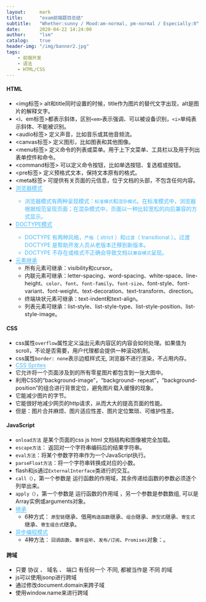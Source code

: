 ```yaml
---
layout:     mark
title:      "exam前端题目总结"
subtitle:   "Whether:sunny / Mood:am-normal, pm-normal / Especially:0"
date:       2020-04-22 14:24:00
author:     "lsm"
catalog:    true
header-img: "/img/banner2.jpg"
tags:
    - 前端开发
    - 语法
    - HTML/CSS
---
```


#### HTML
+ <img标签> alt和title同时设置的时候，title作为图片的替代文字出现，alt是图片的解释文字。
+ <i、em标签>都表示斜体，区别`<em>`表示强调、可以被设备识别，`<i>`单纯表示斜体、不能被识别。
+ <audio标签> 定义声音，比如音乐或其他音频流。
+ <canvas标签> 定义图形，比如图表和其他图像。
+ <menu标签> 定义命令的列表或菜单。用于上下文菜单、工具栏以及用于列出表单控件和命令。
+ <command标签> 可以定义命令按钮，比如单选按钮、复选框或按钮。
+ <pre标签> 定义预格式文本，保持文本原有的格式。
+ <meta标签> 可提供有关页面的元信息，位于文档的头部，不包含任何内容。
+ <span style="color: #40B8FA;border-bottom: 1px solid #3BAAFA;">浏览器模式<span>
  + 浏览器模式有两种呈现模式：`标准模式`和`混杂模式`。在标准模式中，浏览器根据规范呈现页面；在混杂模式中，页面以一种比较宽松的向后兼容的方式显示。
+ <span style="color: #40B8FA;border-bottom: 1px solid #3BAAFA;">DOCTYPE模式<span>
  + DOCTYPE 有两种风格，`严格`（ strict ）和`过渡`（ transitional ）。过渡 DOCTYPE 是帮助开发人员从老版本迁移到新版本。
  + DOCTYPE 不存在或格式不正确会导致文档以`兼容模式`呈现。
+ <span style="color: #40B8FA;border-bottom: 1px solid #3BAAFA;">元素继承</span>
  + 所有元素可继承：visibility和cursor。
  + 内联元素可继承：letter-spacing、word-spacing、white-space、line-height、`color`、`font`、`font-family`、`font-size`、font-style、font-variant、font-weight、text-decoration、text-transform、direction。
  + 终端块状元素可继承：text-indent和text-align。
  + 列表元素可继承：list-style、list-style-type、list-style-position、list-style-image。

#### CSS
+ css属性`overflow`属性定义溢出元素内容区的内容会如何处理。如果值为 scroll，不论是否需要，用户代理都会提供一种滚动机制。
+ css属性`border: none`表示边框样式无, 浏览器不进行渲染，不占用内存。
+ <span style="color: #40B8FA;border-bottom: 1px solid #3BAAFA;">CSS Sprites<span>
+ 它允许将一个页面涉及到的所有零星图片都包含到一张大图中。
+ 利用CSS的“background-image”，“background- repeat”，“background-position”的组合进行背景定位，避免图片载入缓慢的现象。
+ 它能减少图片的字节。
+ 它能很好地减少网页的http请求，从而大大的提高页面的性能。
+ 但是：图片合并麻烦、图片适应性差、图片定位繁琐、可维护性差。

#### JavaScript
+ `onload方法` 是某个页面的css js html 文档结构和图像被完全加载。
+ `escape方法`： 返回对一个字符串编码后的结果字符串。
+ `eval方法`：将某个参数字符串作为一个JavaScript执行。
+ `parseFloat方法`：将一个字符串转换成对应的小数。
+ flash和js通过`ExternalInterface`类进行的交互。
+ `call（）`，第一个参数是 运行函数的作用域，其余传递给函数的参数必须逐个列举出来。
+ `apply（）`，第一个参数是 运行函数的作用域 ，另一个参数是参数数组, 可以是Array实例或arguments对象。
+ <span style="color: #40B8FA;border-bottom: 1px solid #3BAAFA;">继承</span>
  + 6种方式： `原型链`继承、借用`构造函数`继承、`组合`继承、`原型式`继承、`寄生式`继承、`寄生组合式`继承。
+ <span style="color: #40B8FA;border-bottom: 1px solid #3BAAFA;">异步编程模式</span> 
  + 4种方法： `回调函数`、`事件监听`、`发布/订阅`、`Promises`对象：。

#### 跨域
+ 只要 协议 、 域名 、 端口 有任何一个 不同, 都被当作是 不同 的域
+ js可以使用jsonp进行跨域
+ 通过修改document.domain来跨子域
+ 使用window.name来进行跨域
